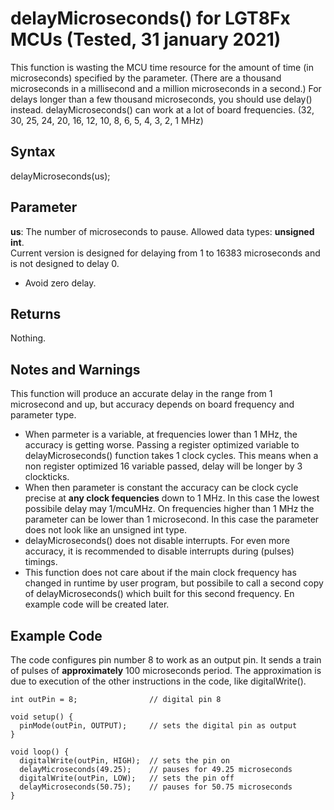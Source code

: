 # delayMicroseconds() for LGT8Fx MCUs (Tested, 31 january 2021)

This function is wasting the MCU time resource for the amount of time (in microseconds) specified by the parameter. (There are a thousand microseconds in a millisecond and a million microseconds in a second.) 
For delays longer than a few thousand microseconds, you should use delay() instead.
delayMicroseconds() can work at a lot of board frequencies. (32, 30, 25, 24, 20, 16, 12, 10, 8, 6, 5, 4, 3, 2, 1 MHz)

## Syntax

delayMicroseconds(us);
	
## Parameter

<b>us</b>: The number of microseconds to pause. Allowed data types: <b>unsigned int</b>. <br>
    Current version is designed for delaying from 1 to 16383 microseconds and is not designed to delay 0.
- Avoid zero delay.

## Returns

Nothing.

## Notes and Warnings

This function will produce an accurate delay in the range from 1 microsecond and up, but accuracy depends on board frequency and parameter type.
- When parmeter is a variable, at frequencies lower than 1 MHz, the accuracy is getting worse. Passing a register optimized variable to delayMicroseconds() function takes 1 clock cycles. This means when a non register optimized 16 variable passed, delay will be longer by 3 clockticks.
- When then parameter is constant the accuracy can be clock cycle precise at <b>any clock fequencies</b> down to 1 MHz. In this case the lowest possibile delay may 1/mcuMHz. On frequencies higher than 1 MHz the parameter can be lower than 1 microsecond. In this case the parameter does not look like an unsigned int type.
- delayMicroseconds() does not disable interrupts. For even more accuracy, it is recommended to disable interrupts during (pulses) timings.
- This function does not care about if the main clock frequency has changed in runtime by user program, but possibile to call a second copy of delayMicroseconds() which built for this second frequency. En example code will be created later.

## Example Code

The code configures pin number 8 to work as an output pin. It sends a train of pulses of <b>approximately</b> 100 microseconds period.
The approximation is due to execution of the other instructions in the code, like digitalWrite().

```
int outPin = 8;                // digital pin 8

void setup() {
  pinMode(outPin, OUTPUT);     // sets the digital pin as output
}

void loop() {
  digitalWrite(outPin, HIGH);  // sets the pin on
  delayMicroseconds(49.25);    // pauses for 49.25 microseconds
  digitalWrite(outPin, LOW);   // sets the pin off
  delayMicroseconds(50.75);    // pauses for 50.75 microseconds
}
```
